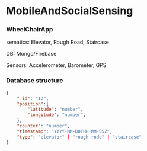 # MobileAndSocialSensing

### WheelChairApp



sematics: Elevator, Rough Road, Staircase


DB: Mongo/Firebase

Sensors: Accelerometer, Barometer, GPS


### Database structure

```JSON
{
    "_id": "ID",
    "position":{
        "latitude": "number",
        "longitude": "number",
    },
    "counter": "number",
    "timestamp": "YYYY-MM-DDTHH-MM-SSZ",
    "type": "elevator" | "rough rode" | "staircase"
}
```
